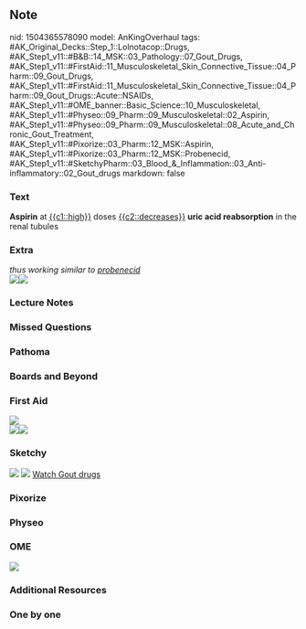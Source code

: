 ## Note
nid: 1504365578090
model: AnKingOverhaul
tags: #AK_Original_Decks::Step_1::Lolnotacop::Drugs, #AK_Step1_v11::#B&B::14_MSK::03_Pathology::07_Gout_Drugs, #AK_Step1_v11::#FirstAid::11_Musculoskeletal_Skin_Connective_Tissue::04_Pharm::09_Gout_Drugs, #AK_Step1_v11::#FirstAid::11_Musculoskeletal_Skin_Connective_Tissue::04_Pharm::09_Gout_Drugs::Acute::NSAIDs, #AK_Step1_v11::#OME_banner::Basic_Science::10_Musculoskeletal, #AK_Step1_v11::#Physeo::09_Pharm::09_Musculoskeletal::02_Aspirin, #AK_Step1_v11::#Physeo::09_Pharm::09_Musculoskeletal::08_Acute_and_Chronic_Gout_Treatment, #AK_Step1_v11::#Pixorize::03_Pharm::12_MSK::Aspirin, #AK_Step1_v11::#Pixorize::03_Pharm::12_MSK::Probenecid, #AK_Step1_v11::#SketchyPharm::03_Blood_&_Inflammation::03_Anti-inflammatory::02_Gout_drugs
markdown: false

### Text
<b>Aspirin</b> at <u>{{c1::high}}</u> doses
<u>{{c2::decreases}}</u> <b>uric acid reabsorption</b> in the renal
tubules

### Extra
<div>
  <i>thus working similar to <u>probenecid</u></i>
</div><i><img src="paste-10041633538524.jpg"><img src=
"paste-30636001722823.jpg"></i>

### Lecture Notes


### Missed Questions


### Pathoma


### Boards and Beyond


### First Aid
<div><img src="paste-121358595915779.jpg"></div>
<div><img src="paste-113215337922563.jpg"><img src=
"paste-123982820933635.jpg"></div>

### Sketchy
<img src="paste-583518551801857.jpg"> <img src=
"Screen%20Shot%202020-01-28%20at%206.45.13%20PM.png"> <a href=
"https://dashboard.sketchy.com/study/medical/courses/medical-pharmacology/units/medical-pharmacology-blood-inflammation/videos/medical-pharmacology-blood-and-inflammation-anti-inflammatory-gout-drugs?utm_source=anki&utm_medium=partnership&utm_campaign=february_update&utm_content=medical">
Watch Gout drugs</a>

### Pixorize


### Physeo


### OME
<div class="ome-widget">
  <a href=
  "https://onlinemeded.org/spa/musculoskeletal?ref=anki"><img src=
  "_OME_AnkiFlashcards_Topic_1.png"></a>
</div>

### Additional Resources


### One by one

